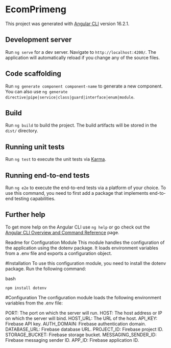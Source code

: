 # EcomPrimeng

This project was generated with [Angular CLI](https://github.com/angular/angular-cli) version 16.2.1.

## Development server

Run `ng serve` for a dev server. Navigate to `http://localhost:4200/`. The application will automatically reload if you change any of the source files.

## Code scaffolding

Run `ng generate component component-name` to generate a new component. You can also use `ng generate directive|pipe|service|class|guard|interface|enum|module`.

## Build

Run `ng build` to build the project. The build artifacts will be stored in the `dist/` directory.

## Running unit tests

Run `ng test` to execute the unit tests via [Karma](https://karma-runner.github.io).

## Running end-to-end tests

Run `ng e2e` to execute the end-to-end tests via a platform of your choice. To use this command, you need to first add a package that implements end-to-end testing capabilities.

## Further help

To get more help on the Angular CLI use `ng help` or go check out the [Angular CLI Overview and Command Reference](https://angular.io/cli) page.



Readme for Configuration Module
This module handles the configuration of the application using the dotenv package. It loads environment variables from a .env file and exports a configuration object.

#Installation
To use this configuration module, you need to install the dotenv package. Run the following command:

bash

`npm install dotenv`

#Configuration
The configuration module loads the following environment variables from the .env file:

PORT: The port on which the server will run.
HOST: The host address or IP on which the server will bind.
HOST_URL: The URL of the host.
API_KEY: Firebase API key.
AUTH_DOMAIN: Firebase authentication domain.
DATABASE_URL: Firebase database URL.
PROJECT_ID: Firebase project ID.
STORAGE_BUCKET: Firebase storage bucket.
MESSAGING_SENDER_ID: Firebase messaging sender ID.
APP_ID: Firebase application ID.
